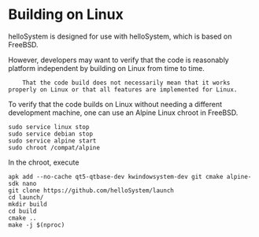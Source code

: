 # Building on Linux

helloSystem is designed for use with helloSystem, which is based on FreeBSD.

However, developers may want to verify that the code is reasonably platform independent by building on Linux from time to time.

``` .. note::
    That the code build does not necessarily mean that it works properly on Linux or that all features are implemented for Linux.
```

To verify that the code builds on Linux without needing a different development machine, one can use an Alpine Linux chroot in FreeBSD.

```
sudo service linux stop
sudo service debian stop
sudo service alpine start
sudo chroot /compat/alpine
```

In the chroot, execute

```
apk add --no-cache qt5-qtbase-dev kwindowsystem-dev git cmake alpine-sdk nano
git clone https://github.com/helloSystem/launch
cd launch/
mkdir build
cd build
cmake ..
make -j $(nproc)
```

